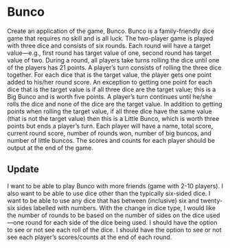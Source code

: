 # Bunco

Create an application of the game, Bunco. Bunco is a family-friendly dice game that requires no skill and is all luck. The two-player game is played with three dice and consists of six rounds. Each round will have a target value—e.g., first round has target value of one, second round has target value of two. During a round, all players take turns rolling the dice until one of the players has 21 points. A player’s turn consists of rolling the three dice together. For each dice that is the target value, the player gets one point added to his/her round score. An exception to getting one point for each dice that is the target value is if all three dice are the target value; this is a Big Bunco and is worth five points. A player’s turn continues until he/she rolls the dice and none of the dice are the target value. In addition to getting points when rolling the target value, if all three dice have the same value (that is not the target value) then this is a Little Bunco, which is worth three points but ends a player’s turn. Each player will have a name, total score, current round score, number of rounds won, number of big buncos, and number of little buncos. The scores and counts for each player should be output at the end of the game. 

## Update

I want to be able to play Bunco with more friends (game with 2-10 players). I also want to be able to use dice other than the typically six-sided dice. I want to be able to use any dice that has between (inclusive) six and twenty-six sides labelled with numbers. With the change in dice type, I would like the number of rounds to be based on the number of sides on the dice used—one round for each side of the dice being used. I should have the option to see or not see each roll of the dice. I should have the option to see or not see each player’s scores/counts at the end of each round. 